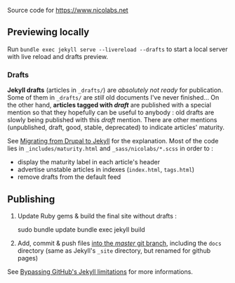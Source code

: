Source code for https://www.nicolabs.net

## Previewing locally

Run `bundle exec jekyll serve --livereload --drafts` to start a local server with live reload and drafts preview.

### Drafts

**Jekyll drafts** (articles in `_drafts/`) are *absolutely not ready* for publication. Some of them in `_drafts/` are *still* old documents I've never finished...
On the other hand, **articles tagged with _draft_** are published with a special mention so that they hopefully can be useful to anybody : old drafts are slowly being published with this *draft* mention.
There are other mentions (unpublished, draft, good, stable, deprecated) to indicate articles' maturity.

See [Migrating from Drupal to Jekyll](_posts/Migrating-from-Drupal-to-Jekyll.md) for the explanation.
Most of the code lies in `_includes/maturity.html` and `_sass/nicolabs/*.scss` in order to :
- display the maturity label in each article's header
- advertise unstable articles in indexes (`index.html`, `tags.html`)
- remove drafts from the default feed

## Publishing

1. Update Ruby gems & build the final site without drafts :

    sudo bundle update
    bundle exec jekyll build

2. Add, commit & push files [into the *master* git branch](https://help.github.com/en/github/working-with-github-pages/about-github-pages#publishing-sources-for-github-pages-sites), including the `docs` directory (same as Jekyll's `_site` directory, but renamed for github pages)

See [Bypassing GitHub's Jekyll limitations](_posts/2020-04-13-Bypassing-GitHub-Jekyll-limitations.md) for more informations.
